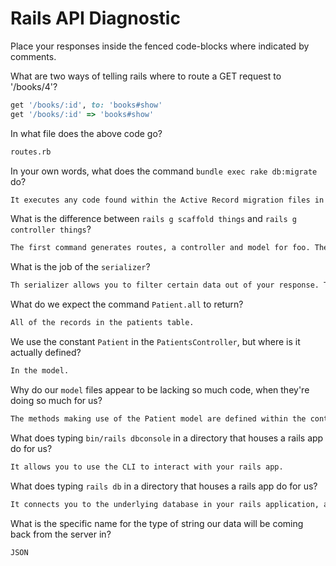 # Rails API Diagnostic

Place your responses inside the fenced code-blocks where indicated by comments.

What are two ways of telling rails where to route a GET request to '/books/4'?

```rb
get '/books/:id', to: 'books#show'
get '/books/:id' => 'books#show'
```

In what file does the above code go?

```md
routes.rb
```

In your own words, what does the command `bundle exec rake db:migrate` do?

```md
It executes any code found within the Active Record migration files in db/migrate. The migrations make it so that we don't have to modify our database directly.
```

What is the difference between `rails g scaffold things` and
`rails g controller things`?

```md
The first command generates routes, a controller and model for foo. The second generates just a foo controller.
```

What is the job of the `serializer`?

```md
Th serializer allows you to filter certain data out of your response. The data stil exists, it's just not shown in the response to users.
```

What do we expect the command `Patient.all` to return?

```md
All of the records in the patients table.
```

We use the constant `Patient` in the `PatientsController`, but where is it
actually defined?

```md
In the model.
```

Why do our `model` files appear to be lacking so much code, when they're doing
so much for us?

```md
The methods making use of the Patient model are defined within the controller.
```

What does typing `bin/rails dbconsole` in a directory that houses a rails app do for
us?

```md
It allows you to use the CLI to interact with your rails app.
```

What does typing `rails db` in a directory that houses a rails app do for us?

```md
It connects you to the underlying database in your rails application, and allows you to interact with it using the CLI.
```

What is the specific name for the type of string our data will be coming back
from the server in?

```md
JSON
```
